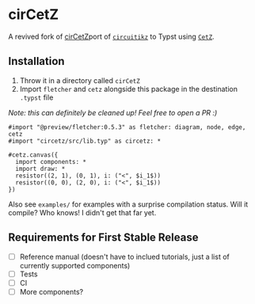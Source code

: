 # cirCetZ

A revived fork of [cirCetZ]()port of [`circuitikz`](https://github.com/circuitikz/circuitikz) to Typst using [`CetZ`](https://github.com/cetz-package/cetz).

## Installation

1) Throw it in a directory called `cirCetZ`
2) Import `fletcher` and `cetz` alongside this package in the destination `.typst` file

_Note: this can definitely be cleaned up! Feel free to open a PR :)_

```typst
#import "@preview/fletcher:0.5.3" as fletcher: diagram, node, edge, cetz
#import "circetz/src/lib.typ" as circetz: *

#cetz.canvas({
  import components: *
  import draw: *
  resistor((2, 1), (0, 1), i: ("<", $i_1$))
  resistor((0, 0), (2, 0), i: ("<", $i_1$))
})
```

Also see `examples/` for examples with a surprise compilation status. Will it compile? Who knows! I didn't get that far yet.

## Requirements for First Stable Release
- [ ] Reference manual (doesn't have to inclued tutorials, just a list of currently supported components)
- [ ] Tests
- [ ] CI
- [ ] More components?
